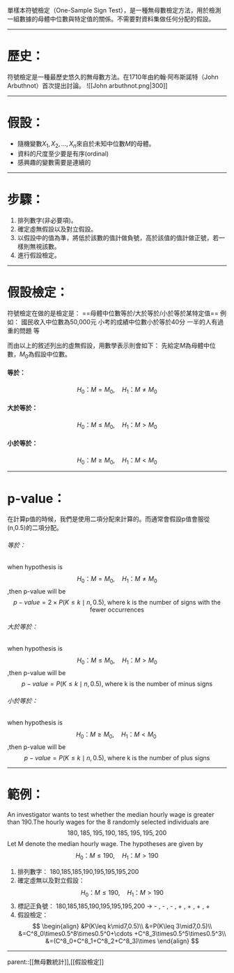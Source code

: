 單樣本符號檢定（One-Sample Sign Test），是一種無母數檢定方法，用於檢測一組數據的母體中位數與特定值的關係。不需要對資料集做任何分配的假設。
- - -
# 歷史：
符號檢定是一種最歷史悠久的無母數方法。在1710年由約翰·阿布斯諾特（John Arbuthnot）首次提出討論。
![[John arbuthnot.png|300]]
- - -
# 假設：
- 隨機變數$X_1,X_2,\ldots,X_n$來自於未知中位數$M$的母體。
- 資料的尺度至少要是有序(ordinal)
- 感興趣的變數需要是連續的
- - -
# 步驟：
1. 排列數字(非必要項)。
2. 確定虛無假設以及對立假設。
3. 以假設中的值為準，將低於該數的值計做負號，高於該值的值計做正號，若一樣則無視該數。
4. 進行假設檢定。
- - -
# 假設檢定：
符號檢定在做的是檢定是：
==母體中位數等於/大於等於/小於等於某特定值==
例如：
國民收入中位數為50,000元
小考的成績中位數小於等於40分
一半的人有過重的問題
等

而由以上的敘述列出的虛無假設，用數學表示則會如下：
先給定$M$為母體中位數，$M_0$為假設中位數。
#### 等於：
$$
H_0：M=M_0 ,\quad H_1：M\neq M_0
$$
#### 大於等於：
$$
H_0：M\leq M_0 ,\quad H_1：M> M_0
$$
#### 小於等於：
$$
H_0：M\geq M_0 ,\quad H_1：M< M_0
$$
- - -
# p-value：
在計算p值的時候，我們是使用二項分配來計算的。而通常會假設p值會服從(n,0.5)的二項分配。
###### 等於：
when hypothesis is
$$
H_0：M=M_0 ,\quad H_1：M\neq M_0
$$
,then p-value will be
$$
p-value=2\times P(K\leq k \mid n,0.5),\;\text{where k is the number of signs with the fewer occurrences}$$
###### 大於等於：
when hypothesis is
$$
H_0：M\leq M_0 ,\quad H_1：M> M_0
$$
,then p-value will be
$$
p-value=P(K\leq k \mid n,0.5),\;\text{where k is the number of minus signs}
$$
###### 小於等於：
when hypothesis is
$$
H_0：M\geq M_0 ,\quad H_1：M< M_0\; 
$$
,then p-value will be
$$
p-value=P(K\leq k \mid n,0.5),\; \text{where k is the number of plus signs}
$$
- - -
# 範例：
An investigator wants to test whether the median hourly wage is greater than 190.The hourly wages for the 8 randomly selected individuals are
$$
180,185,195,190,185,195,195,200
$$
Let M denote the median hourly wage. The hypotheses are given by
$$
H_0：M\leq 190,\quad H_1：M>190
$$

1. 排列數字：
	180,185,185,190,195,195,195,200
2. 確定虛無以及對立假設：
	$$H_0：M\leq 190,\quad H_1：M>190$$
3. 標記正負號：
	180,185,185,190,195,195,195,200 $\rightarrow$ - , - , - , + , + , + , +
4. 假設檢定：
$$
\begin{align}
&P(K\leq k\mid7,0.5)\\
&=P(K\leq 3\mid7,0.5)\\
&=C^8_0\times0.5^8\times0.5^0+\cdots +C^8_3\times0.5^5\times0.5^3\\
&=(C^8_0+C^8_1+C^8_2+C^8_3)\times
\end{align}
$$
- - -
parent::[[無母數統計]],[[假設檢定]]
